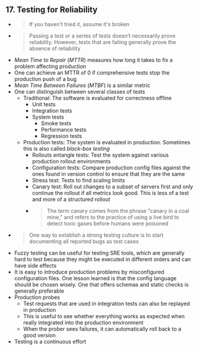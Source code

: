## 17. Testing for Reliability

- > If you haven't tried it, assume it's broken
- > Passing a test or a series of tests doesn’t necessarily prove reliability. However, tests that are failing generally prove the absence of reliability
- *Mean Time to Repair* (*MTTR*) measures how long it takes to fix a problem affecting production
- One can achieve an MTTR of 0 if comprehensive tests stop the production push of a bug
- *Mean Time Between Failures* (*MTBF*) is a similar metric
- One can distinguish between several classes of tests
    - Traditional: The software is evaluated for correctness offline
        - Unit tests
        - Integration tests
        - System tests
            - Smoke tests
            - Performance tests
            - Regression tests
    - Production tests: The system is evaluated in production. Sometimes this is also called *black-box testing*
        - Rollouts entangle tests: Test the system against various production rollout environments
        - Configuration tests: Compare production config files against the ones found in version control to ensure that they are the same
        - Stress test: Tests to find scaling limits
        - Canary test: Roll out changes to a subset of servers first and only continue the rollout if all metrics look good. This is less of a test and more of a structured rollout
        - > The term canary comes from the phrase "canary in a coal mine," and refers to the practice of using a live bird to detect toxic gases before humans were poisoned
- > One way to establish a strong testing culture is to start documenting all reported bugs as test cases
- Fuzzy testing can be useful for testing SRE tools, which are generally hard to test because they might be executed in different orders and can have side effects
- It is easy to introduce production problems by misconfigured configuration files. One lesson learned is that the config language should be chosen wisely. One that offers schemas and static checks is generally preferable
- Production probes
    - Test requests that are used in integration tests can also be replayed in production
    - This is useful to see whether everything works as expected when really integrated into the production environment
    - When the prober sees failures, it can automatically roll back to a good version
- Testing is a continuous effort
